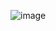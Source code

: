 ![image](https://github.com/Abhishiek27/E-TELEMEDICINE/assets/121303788/a2b70878-6eba-4060-9502-369ed3e2b407)
